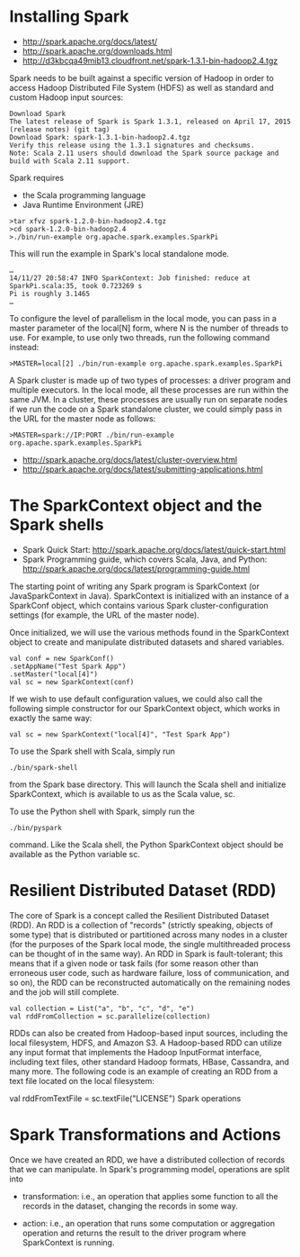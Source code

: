 # Installing Spark

* http://spark.apache.org/docs/latest/ 
* http://spark.apache.org/downloads.html
* http://d3kbcqa49mib13.cloudfront.net/spark-1.3.1-bin-hadoop2.4.tgz

Spark needs to be built against a specific version of Hadoop in order to access Hadoop Distributed File System (HDFS) as well as standard and custom Hadoop input sources:
```
Download Spark
The latest release of Spark is Spark 1.3.1, released on April 17, 2015 (release notes) (git tag)
Download Spark: spark-1.3.1-bin-hadoop2.4.tgz
Verify this release using the 1.3.1 signatures and checksums.
Note: Scala 2.11 users should download the Spark source package and build with Scala 2.11 support.
```
Spark requires 

* the Scala programming language
* Java Runtime Environment (JRE)

```
>tar xfvz spark-1.2.0-bin-hadoop2.4.tgz
>cd spark-1.2.0-bin-hadoop2.4
>./bin/run-example org.apache.spark.examples.SparkPi
```

This will run the example in Spark's local standalone mode.
```
…
14/11/27 20:58:47 INFO SparkContext: Job finished: reduce at SparkPi.scala:35, took 0.723269 s
Pi is roughly 3.1465
…
```
To configure the level of parallelism in the local mode, you can pass in a master parameter of the local[N] form, where N is the number of threads to use. For example, to use only two threads, run the following command instead:
```
>MASTER=local[2] ./bin/run-example org.apache.spark.examples.SparkPi
```
A Spark cluster is made up of two types of processes: a driver program and multiple executors. In the local mode, all these processes are run within the same JVM. In a cluster, these processes are usually run on separate nodes
if we run the code on a Spark standalone cluster, we could simply pass in the URL for the master node as follows:

```
>MASTER=spark://IP:PORT ./bin/run-example org.apache.spark.examples.SparkPi
```
* http://spark.apache.org/docs/latest/cluster-overview.html
* http://spark.apache.org/docs/latest/submitting-applications.html

# The SparkContext object and the Spark shells

* Spark Quick Start: http://spark.apache.org/docs/latest/quick-start.html
* Spark Programming guide, which covers Scala, Java, and Python: http://spark.apache.org/docs/latest/programming-guide.html

The starting point of writing any Spark program is SparkContext (or JavaSparkContext in Java). SparkContext is initialized with an instance of a SparkConf object, which contains various Spark cluster-configuration settings (for example, the URL of the master node).

Once initialized, we will use the various methods found in the SparkContext object to create and manipulate distributed datasets and shared variables. 

```
val conf = new SparkConf()
.setAppName("Test Spark App")
.setMaster("local[4]")
val sc = new SparkContext(conf) 
```

 If we wish to use default configuration values, we could also call the following simple constructor for our SparkContext object, which works in exactly the same way:

```
val sc = new SparkContext("local[4]", "Test Spark App")
```
To use the Spark shell with Scala, simply run 

```
./bin/spark-shell
```

from the Spark base directory. This will launch the Scala shell and initialize SparkContext, which is available to us as the Scala value, sc.

To use the Python shell with Spark, simply run the 

```
./bin/pyspark
```

command. Like the Scala shell, the Python SparkContext object should be available as the Python variable sc. 

# Resilient Distributed Dataset (RDD)

The core of Spark is a concept called the Resilient Distributed Dataset (RDD). An RDD is a collection of "records" (strictly speaking, objects of some type) that is distributed or partitioned across many nodes in a cluster (for the purposes of the Spark local mode, the single multithreaded process can be thought of in the same way). An RDD in Spark is fault-tolerant; this means that if a given node or task fails (for some reason other than erroneous user code, such as hardware failure, loss of communication, and so on), the RDD can be reconstructed automatically on the remaining nodes and the job will still complete.

```
val collection = List("a", "b", "c", "d", "e")
val rddFromCollection = sc.parallelize(collection)
```

RDDs can also be created from Hadoop-based input sources, including the local filesystem, HDFS, and Amazon S3. A Hadoop-based RDD can utilize any input format that implements the Hadoop InputFormat interface, including text files, other standard Hadoop formats, HBase, Cassandra, and many more. The following code is an example of creating an RDD from a text file located on the local filesystem:

val rddFromTextFile = sc.textFile("LICENSE")
Spark operations

# Spark Transformations and Actions

Once we have created an RDD, we have a distributed collection of records that we can manipulate. In Spark's programming model, operations are split into 

* transformation: i.e., an operation that applies some function to all the records in the dataset, changing the records in some way. 
 
* action: i.e., an operation that runs some computation or aggregation operation and returns the result to the driver program where SparkContext is running.
